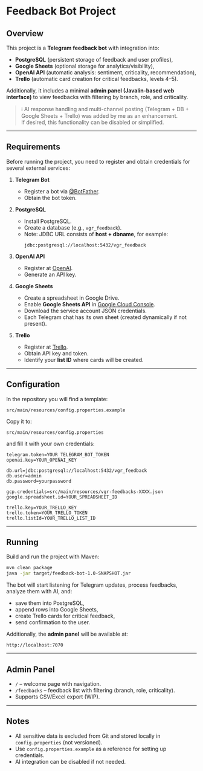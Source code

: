# Feedback Bot Project

## Overview
This project is a **Telegram feedback bot** with integration into:
- **PostgreSQL** (persistent storage of feedback and user profiles),
- **Google Sheets** (optional storage for analytics/visibility),
- **OpenAI API** (automatic analysis: sentiment, criticality, recommendation),
- **Trello** (automatic card creation for critical feedbacks, levels 4–5).

Additionally, it includes a minimal **admin panel (Javalin-based web interface)** to view feedbacks with filtering by branch, role, and criticality.

> ℹ️ AI response handling and multi-channel posting (Telegram + DB + Google Sheets + Trello) was added by me as an enhancement.  
> If desired, this functionality can be disabled or simplified.

---

## Requirements
Before running the project, you need to register and obtain credentials for several external services:

1. **Telegram Bot**
    - Register a bot via [@BotFather](https://t.me/BotFather).
    - Obtain the bot token.

2. **PostgreSQL**
    - Install PostgreSQL.
    - Create a database (e.g., `vgr_feedback`).
    - Note: JDBC URL consists of **host + dbname**, for example:
      ```
      jdbc:postgresql://localhost:5432/vgr_feedback
      ```

3. **OpenAI API**
    - Register at [OpenAI](https://platform.openai.com/).
    - Generate an API key.

4. **Google Sheets**
    - Create a spreadsheet in Google Drive.
    - Enable **Google Sheets API** in [Google Cloud Console](https://console.cloud.google.com/).
    - Download the service account JSON credentials.
    - Each Telegram chat has its own sheet (created dynamically if not present).

5. **Trello**
    - Register at [Trello](https://trello.com/).
    - Obtain API key and token.
    - Identify your **list ID** where cards will be created.

---

## Configuration
In the repository you will find a template:

```
src/main/resources/config.properties.example
```

Copy it to:

```
src/main/resources/config.properties
```

and fill it with your own credentials:

```properties
telegram.token=YOUR_TELEGRAM_BOT_TOKEN
openai.key=YOUR_OPENAI_KEY

db.url=jdbc:postgresql://localhost:5432/vgr_feedback
db.user=admin
db.password=yourpassword

gcp.credentials=src/main/resources/vgr-feedbacks-XXXX.json
google.spreadsheet.id=YOUR_SPREADSHEET_ID

trello.key=YOUR_TRELLO_KEY
trello.token=YOUR_TRELLO_TOKEN
trello.listId=YOUR_TRELLO_LIST_ID
```

---

## Running
Build and run the project with Maven:

```bash
mvn clean package
java -jar target/feedback-bot-1.0-SNAPSHOT.jar
```

The bot will start listening for Telegram updates, process feedbacks, analyze them with AI, and:
- save them into PostgreSQL,
- append rows into Google Sheets,
- create Trello cards for critical feedback,
- send confirmation to the user.

Additionally, the **admin panel** will be available at:

```
http://localhost:7070
```

---

## Admin Panel
- `/` – welcome page with navigation.
- `/feedbacks` – feedback list with filtering (branch, role, criticality).
- Supports CSV/Excel export (WIP).

---

## Notes
- All sensitive data is excluded from Git and stored locally in `config.properties` (not versioned).
- Use `config.properties.example` as a reference for setting up credentials.
- AI integration can be disabled if not needed.  
